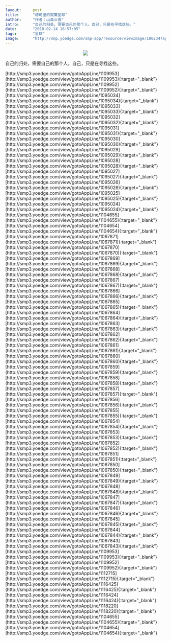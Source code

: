 ```yaml
---
layout:     post
title:      "椿町里的寂寞星球"
author:     "作者：山森三香"
intro:      "自己的归处，需要自己的那个人。自己，只是在寻找这些。"
date:       "2018-02-14 16:57:05"
tags:       "星球"
image:      "http://smp.yoedge.com/smp-app/resource/viewImage/1002347appline.png"
---
```

<div style="text-align: center">
<p><img src="http://smp.yoedge.com/smp-app/resource/viewImage/1002347appline.png"/></p>
</div>
<p class="post-meta">
<span>自己的归处，需要自己的那个人。自己，只是在寻找这些。</span>
</p>
[http://smp3.yoedge.com/view/gotoAppLine/1109953](http://smp3.yoedge.com/view/gotoAppLine/1109953){:target="_blank"}
[http://smp3.yoedge.com/view/gotoAppLine/1109952](http://smp3.yoedge.com/view/gotoAppLine/1109952){:target="_blank"}
[http://smp3.yoedge.com/view/gotoAppLine/1095034](http://smp3.yoedge.com/view/gotoAppLine/1095034){:target="_blank"}
[http://smp3.yoedge.com/view/gotoAppLine/1095033](http://smp3.yoedge.com/view/gotoAppLine/1095033){:target="_blank"}
[http://smp3.yoedge.com/view/gotoAppLine/1095032](http://smp3.yoedge.com/view/gotoAppLine/1095032){:target="_blank"}
[http://smp3.yoedge.com/view/gotoAppLine/1095031](http://smp3.yoedge.com/view/gotoAppLine/1095031){:target="_blank"}
[http://smp3.yoedge.com/view/gotoAppLine/1095030](http://smp3.yoedge.com/view/gotoAppLine/1095030){:target="_blank"}
[http://smp3.yoedge.com/view/gotoAppLine/1095029](http://smp3.yoedge.com/view/gotoAppLine/1095029){:target="_blank"}
[http://smp3.yoedge.com/view/gotoAppLine/1095028](http://smp3.yoedge.com/view/gotoAppLine/1095028){:target="_blank"}
[http://smp3.yoedge.com/view/gotoAppLine/1095027](http://smp3.yoedge.com/view/gotoAppLine/1095027){:target="_blank"}
[http://smp3.yoedge.com/view/gotoAppLine/1095026](http://smp3.yoedge.com/view/gotoAppLine/1095026){:target="_blank"}
[http://smp3.yoedge.com/view/gotoAppLine/1095025](http://smp3.yoedge.com/view/gotoAppLine/1095025){:target="_blank"}
[http://smp3.yoedge.com/view/gotoAppLine/1095024](http://smp3.yoedge.com/view/gotoAppLine/1095024){:target="_blank"}
[http://smp3.yoedge.com/view/gotoAppLine/1104655](http://smp3.yoedge.com/view/gotoAppLine/1104655){:target="_blank"}
[http://smp3.yoedge.com/view/gotoAppLine/1104654](http://smp3.yoedge.com/view/gotoAppLine/1104654){:target="_blank"}
[http://smp3.yoedge.com/view/gotoAppLine/1067871](http://smp3.yoedge.com/view/gotoAppLine/1067871){:target="_blank"}
[http://smp3.yoedge.com/view/gotoAppLine/1067870](http://smp3.yoedge.com/view/gotoAppLine/1067870){:target="_blank"}
[http://smp3.yoedge.com/view/gotoAppLine/1067869](http://smp3.yoedge.com/view/gotoAppLine/1067869){:target="_blank"}
[http://smp3.yoedge.com/view/gotoAppLine/1067868](http://smp3.yoedge.com/view/gotoAppLine/1067868){:target="_blank"}
[http://smp3.yoedge.com/view/gotoAppLine/1067867](http://smp3.yoedge.com/view/gotoAppLine/1067867){:target="_blank"}
[http://smp3.yoedge.com/view/gotoAppLine/1067866](http://smp3.yoedge.com/view/gotoAppLine/1067866){:target="_blank"}
[http://smp3.yoedge.com/view/gotoAppLine/1067865](http://smp3.yoedge.com/view/gotoAppLine/1067865){:target="_blank"}
[http://smp3.yoedge.com/view/gotoAppLine/1067864](http://smp3.yoedge.com/view/gotoAppLine/1067864){:target="_blank"}
[http://smp3.yoedge.com/view/gotoAppLine/1067863](http://smp3.yoedge.com/view/gotoAppLine/1067863){:target="_blank"}
[http://smp3.yoedge.com/view/gotoAppLine/1067862](http://smp3.yoedge.com/view/gotoAppLine/1067862){:target="_blank"}
[http://smp3.yoedge.com/view/gotoAppLine/1067861](http://smp3.yoedge.com/view/gotoAppLine/1067861){:target="_blank"}
[http://smp3.yoedge.com/view/gotoAppLine/1067860](http://smp3.yoedge.com/view/gotoAppLine/1067860){:target="_blank"}
[http://smp3.yoedge.com/view/gotoAppLine/1067859](http://smp3.yoedge.com/view/gotoAppLine/1067859){:target="_blank"}
[http://smp3.yoedge.com/view/gotoAppLine/1067858](http://smp3.yoedge.com/view/gotoAppLine/1067858){:target="_blank"}
[http://smp3.yoedge.com/view/gotoAppLine/1067857](http://smp3.yoedge.com/view/gotoAppLine/1067857){:target="_blank"}
[http://smp3.yoedge.com/view/gotoAppLine/1067856](http://smp3.yoedge.com/view/gotoAppLine/1067856){:target="_blank"}
[http://smp3.yoedge.com/view/gotoAppLine/1067855](http://smp3.yoedge.com/view/gotoAppLine/1067855){:target="_blank"}
[http://smp3.yoedge.com/view/gotoAppLine/1067854](http://smp3.yoedge.com/view/gotoAppLine/1067854){:target="_blank"}
[http://smp3.yoedge.com/view/gotoAppLine/1067853](http://smp3.yoedge.com/view/gotoAppLine/1067853){:target="_blank"}
[http://smp3.yoedge.com/view/gotoAppLine/1067852](http://smp3.yoedge.com/view/gotoAppLine/1067852){:target="_blank"}
[http://smp3.yoedge.com/view/gotoAppLine/1067851](http://smp3.yoedge.com/view/gotoAppLine/1067851){:target="_blank"}
[http://smp3.yoedge.com/view/gotoAppLine/1067850](http://smp3.yoedge.com/view/gotoAppLine/1067850){:target="_blank"}
[http://smp3.yoedge.com/view/gotoAppLine/1067849](http://smp3.yoedge.com/view/gotoAppLine/1067849){:target="_blank"}
[http://smp3.yoedge.com/view/gotoAppLine/1067848](http://smp3.yoedge.com/view/gotoAppLine/1067848){:target="_blank"}
[http://smp3.yoedge.com/view/gotoAppLine/1067847](http://smp3.yoedge.com/view/gotoAppLine/1067847){:target="_blank"}
[http://smp3.yoedge.com/view/gotoAppLine/1067846](http://smp3.yoedge.com/view/gotoAppLine/1067846){:target="_blank"}
[http://smp3.yoedge.com/view/gotoAppLine/1067845](http://smp3.yoedge.com/view/gotoAppLine/1067845){:target="_blank"}
[http://smp3.yoedge.com/view/gotoAppLine/1067844](http://smp3.yoedge.com/view/gotoAppLine/1067844){:target="_blank"}
[http://smp3.yoedge.com/view/gotoAppLine/1067843](http://smp3.yoedge.com/view/gotoAppLine/1067843){:target="_blank"}
[http://smp3.yoedge.com/view/gotoAppLine/1109953](http://smp3.yoedge.com/view/gotoAppLine/1109953){:target="_blank"}
[http://smp3.yoedge.com/view/gotoAppLine/1109952](http://smp3.yoedge.com/view/gotoAppLine/1109952){:target="_blank"}
[http://smp3.yoedge.com/view/gotoAppLine/1112715](http://smp3.yoedge.com/view/gotoAppLine/1112715){:target="_blank"}
[http://smp3.yoedge.com/view/gotoAppLine/1116425](http://smp3.yoedge.com/view/gotoAppLine/1116425){:target="_blank"}
[http://smp3.yoedge.com/view/gotoAppLine/1116424](http://smp3.yoedge.com/view/gotoAppLine/1116424){:target="_blank"}
[http://smp3.yoedge.com/view/gotoAppLine/1118220](http://smp3.yoedge.com/view/gotoAppLine/1118220){:target="_blank"}
[http://smp3.yoedge.com/view/gotoAppLine/1104655](http://smp3.yoedge.com/view/gotoAppLine/1104655){:target="_blank"}
[http://smp3.yoedge.com/view/gotoAppLine/1104654](http://smp3.yoedge.com/view/gotoAppLine/1104654){:target="_blank"}


